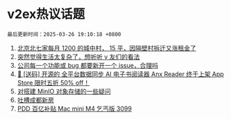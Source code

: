 # v2ex热议话题

`最后更新时间：2025-03-26 19:10:18 +0800`

1. [北京北七家每月 1200 的城中村， 15 平，因隔壁村拆迁又涨租金了](https://www.v2ex.com/t/1121079)
1. [突然觉得生活太复杂了，想听听 v 友们的看法](https://www.v2ex.com/t/1121122)
1. [公司每一个功能或 bug 都要新开一个 issue，合理吗](https://www.v2ex.com/t/1121115)
1. [🎁 [送码] 开源的 全平台数据同步 AI 电子书阅读器 Anx Reader 终于上架 App Store 限时五折 50% off！](https://www.v2ex.com/t/1121077)
1. [对搭建 MinIO 对象存储的一些疑问](https://www.v2ex.com/t/1121050)
1. [吐槽成都新房](https://www.v2ex.com/t/1121100)
1. [PDD 百亿补贴 Mac mini M4 乞丐版 3099](https://www.v2ex.com/t/1121085)

